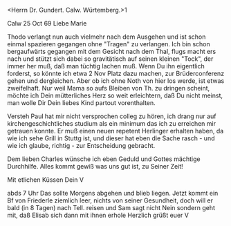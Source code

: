 <Herrn Dr. Gundert. Calw. Würtemberg.>1

 Calw 25 Oct 69
Liebe Marie

Thodo verlangt nun auch vielmehr nach dem Ausgehen und ist schon einmal spazieren gegangen ohne "Tragen" zu verlangen. Ich bin schon bergaufwärts gegangen mit dem Gesicht nach dem Thal, flugs macht ers nach und stützt sich dabei so gravitätisch auf seinen kleinen "Tock", der immer her muß, daß man tüchtig lachen muß. Wenn Du ihn eigentlich forderst, so könnte ich etwa 2 Nov Platz dazu machen, zur Brüderconferenz gehen und dergleichen. Aber ob ich ohne Noth von hier los werde, ist etwas zweifelhaft. Nur weil Mama so aufs Bleiben von Th. zu dringen scheint, möchte ich Dein mütterliches Herz so weit erleichtern, daß Du nicht meinst, man wolle Dir Dein liebes Kind partout vorenthalten.

Versteh Paul hat mir nicht versprochen colleg zu hören, ich drang nur auf kirchengeschichtliches studium als ein minimum das ich zu erreichen mir getrauen konnte. Er muß einen neuen repetent Herlinger erhalten haben, da wie ich sehe Grill in Stuttg ist, und dieser hat eben die Sache rasch - und wie ich glaube, richtig - zur Entscheidung gebracht.

Dem lieben Charles wünsche ich eben Geduld und Gottes mächtige Durchhilfe. Alles kommt gewiß was uns gut ist, zu Seiner Zeit!

 Mit etlichen Küssen Dein V

abds 7 Uhr
Das sollte Morgens abgehen und blieb liegen. Jetzt kommt ein Bf von Friederle ziemlich leer, nichts von seiner Gesundheit, doch will er bald (in 8 Tagen) nach Tell. reisen und Sam sagt nicht Nein sondern geht mit, daß Elisab sich dann mit ihnen erhole
 Herzlich grüßt euer V
